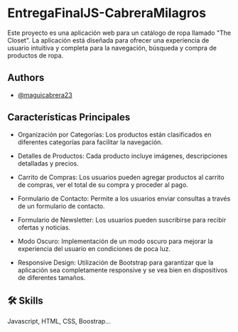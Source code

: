 
# EntregaFinalJS-CabreraMilagros

Este proyecto es una aplicación web para un catálogo de ropa llamado "The Closet". La aplicación está diseñada para ofrecer una experiencia de usuario intuitiva y completa para la navegación, búsqueda y compra de productos de ropa.


## Authors

- [@maguicabrera23](https://github.com/MilagrosCabrera23)


## Características Principales

- Organización por Categorías: Los productos están clasificados en diferentes categorías para facilitar la navegación.

- Detalles de Productos: Cada producto incluye imágenes, descripciones detalladas y precios.

- Carrito de Compras: Los usuarios pueden agregar productos al carrito de compras, ver el total de su compra y proceder al pago.

- Formulario de Contacto: Permite a los usuarios enviar consultas a través de un formulario de contacto.

- Formulario de Newsletter: Los usuarios pueden suscribirse para recibir ofertas y noticias.

- Modo Oscuro: Implementación de un modo oscuro para mejorar la experiencia del usuario en condiciones de poca luz.

- Responsive Design: Utilización de Bootstrap para garantizar que la aplicación sea completamente responsive y se vea bien en dispositivos de diferentes tamaños.

## 🛠 Skills
Javascript, HTML, CSS, Boostrap...



